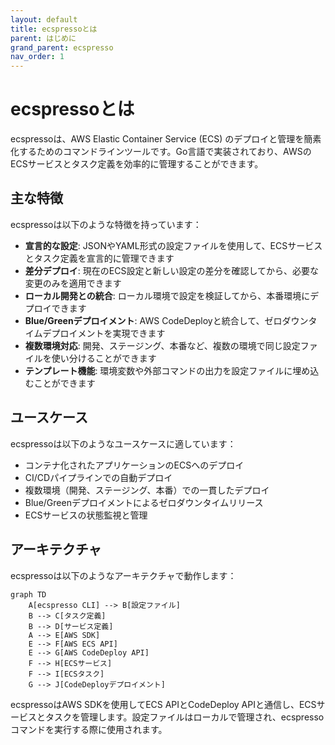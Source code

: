 ```yaml
---
layout: default
title: ecspressoとは
parent: はじめに
grand_parent: ecspresso
nav_order: 1
---
```


# ecspressoとは

ecspressoは、AWS Elastic Container Service (ECS) のデプロイと管理を簡素化するためのコマンドラインツールです。Go言語で実装されており、AWSのECSサービスとタスク定義を効率的に管理することができます。

## 主な特徴

ecspressoは以下のような特徴を持っています：

- **宣言的な設定**: JSONやYAML形式の設定ファイルを使用して、ECSサービスとタスク定義を宣言的に管理できます
- **差分デプロイ**: 現在のECS設定と新しい設定の差分を確認してから、必要な変更のみを適用できます
- **ローカル開発との統合**: ローカル環境で設定を検証してから、本番環境にデプロイできます
- **Blue/Greenデプロイメント**: AWS CodeDeployと統合して、ゼロダウンタイムデプロイメントを実現できます
- **複数環境対応**: 開発、ステージング、本番など、複数の環境で同じ設定ファイルを使い分けることができます
- **テンプレート機能**: 環境変数や外部コマンドの出力を設定ファイルに埋め込むことができます

## ユースケース

ecspressoは以下のようなユースケースに適しています：

- コンテナ化されたアプリケーションのECSへのデプロイ
- CI/CDパイプラインでの自動デプロイ
- 複数環境（開発、ステージング、本番）での一貫したデプロイ
- Blue/Greenデプロイメントによるゼロダウンタイムリリース
- ECSサービスの状態監視と管理

## アーキテクチャ

ecspressoは以下のようなアーキテクチャで動作します：

```mermaid
graph TD
    A[ecspresso CLI] --> B[設定ファイル]
    B --> C[タスク定義]
    B --> D[サービス定義]
    A --> E[AWS SDK]
    E --> F[AWS ECS API]
    E --> G[AWS CodeDeploy API]
    F --> H[ECSサービス]
    F --> I[ECSタスク]
    G --> J[CodeDeployデプロイメント]
```

ecspressoはAWS SDKを使用してECS APIとCodeDeploy APIと通信し、ECSサービスとタスクを管理します。設定ファイルはローカルで管理され、ecspressoコマンドを実行する際に使用されます。
